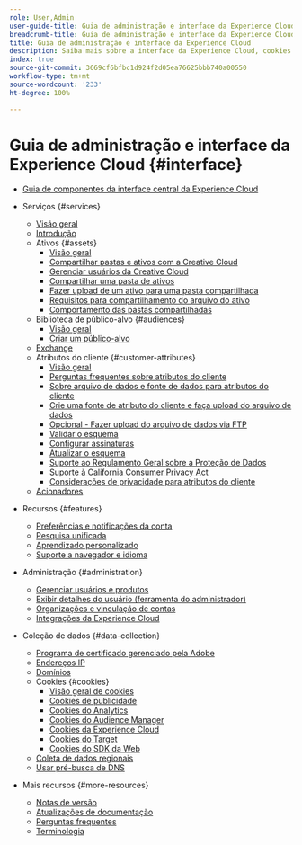 ```yaml
---
role: User,Admin
user-guide-title: Guia de administração e interface da Experience Cloud
breadcrumb-title: Guia de administração e interface da Experience Cloud
title: Guia de administração e interface da Experience Cloud
description: Saiba mais sobre a interface da Experience Cloud, cookies e preferências de conta. Gerencie produtos e configure o serviço Pessoas, incluindo atributos do cliente e biblioteca de público-alvo. Compartilhar ativos da Experience Cloud.
index: true
source-git-commit: 3669cf6bfbc1d924f2d05ea76625bbb740a00550
workflow-type: tm+mt
source-wordcount: '233'
ht-degree: 100%

---
```



# Guia de administração e interface da Experience Cloud {#interface}

+ [Guia de componentes da interface central da Experience Cloud](experience-cloud.md)

+ Serviços {#services}
   + [Visão geral](services/overview.md)
   + [Introdução](services/getting-started.md)
   + Ativos {#assets}
      + [Visão geral](services/assets/experience-cloud-assets.md)
      + [Compartilhar pastas e ativos com a Creative Cloud](services/assets/creative-cloud.md)
      + [Gerenciar usuários da Creative Cloud](services/assets/manage-cc-users.md)
      + [Compartilhar uma pasta de ativos](services/assets/share.md)
      + [Fazer upload de um ativo para uma pasta compartilhada](services/assets/upload.md)
      + [Requisitos para compartilhamento do arquivo do ativo](services/assets/file-reqs.md)
      + [Comportamento das pastas compartilhadas](services/assets/behavior.md)
   + Biblioteca de público-alvo {#audiences}
      + [Visão geral](services/audiences/overview.md)
      + [Criar um público-alvo](services/audiences/create.md)
   + [Exchange](services/exchange.md)
   + Atributos do cliente {#customer-attributes}
      + [Visão geral](services/customer-attributes/attributes.md)
      + [Perguntas frequentes sobre atributos do cliente](services/customer-attributes/faq-crs.md)
      + [Sobre arquivo de dados e fonte de dados para atributos do cliente](services/customer-attributes/crs-data-file.md)
      + [Crie uma fonte de atributo do cliente e faça upload do arquivo de dados](services/customer-attributes/t-crs-usecase.md)
      + [Opcional - Fazer upload do arquivo de dados via FTP](services/customer-attributes/t-upload-attributes-ftp.md)
      + [Validar o esquema](services/customer-attributes/validate-schema.md)
      + [Configurar assinaturas](services/customer-attributes/subscription.md)
      + [Atualizar o esquema](services/customer-attributes/t-update-schema.md)
      + [Suporte ao Regulamento Geral sobre a Proteção de Dados](services/customer-attributes/gdpr.md)
      + [Suporte à California Consumer Privacy Act](services/customer-attributes/ccpa.md)
      + [Considerações de privacidade para atributos do cliente](services/customer-attributes/privacy-mac.md)
   + [Acionadores](services/triggers.md)

+ Recursos {#features}
   + [Preferências e notificações da conta](features/account-preferences.md)
   + [Pesquisa unificada](features/search.md)
   + [Aprendizado personalizado](features/personalized-learning.md)
   + [Suporte a navegador e idioma](browser-language.md)

+ Administração {#administration}
   + [Gerenciar usuários e produtos](administration/admin-console.md)
   + [Exibir detalhes do usuário (ferramenta do administrador)](administration/admin-tool-experience-cloud.md)
   + [Organizações e vinculação de contas](administration/organizations.md)
   + [Integrações da Experience Cloud](administration/integrations.md)

+ Coleção de dados {#data-collection}
   + [Programa de certificado gerenciado pela Adobe](data-collection/adobe-managed-cert.md)
   + [Endereços IP](data-collection/ip-addresses.md)
   + [Domínios](data-collection/domains.md)
   + Cookies {#cookies}
      + [Visão geral de cookies](data-collection/cookies/overview.md)
      + [Cookies de publicidade](data-collection/cookies/advertising.md)
      + [Cookies do Analytics](data-collection/cookies/analytics.md)
      + [Cookies do Audience Manager](data-collection/cookies/audience-manager.md)
      + [Cookies da Experience Cloud ](data-collection/cookies/experience-cloud.md)
      + [Cookies do Target](data-collection/cookies/target.md)
      + [Cookies do SDK da Web](data-collection/cookies/web-sdk.md)
   + [Coleta de dados regionais](data-collection/rdc.md)
   + [Usar pré-busca de DNS](data-collection/dns-prefetch.md)

+ Mais recursos {#more-resources}
   + [Notas de versão](more-resources/release-notes.md)
   + [Atualizações de documentação](more-resources/doc-updates.md)
   + [Perguntas frequentes](more-resources/faq.md)
   + [Terminologia](more-resources/terms.md)

